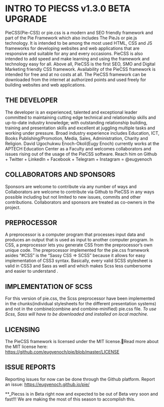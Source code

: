 # INTRO TO PIECSS v1.3.0 BETA UPGRADE
PieCSS(Pie-CSS) or pie.css is a modern and SEO friendly framework and part of the Pie Framework which also includes The PieJs or pie.js technology. It is intended to be among the most used HTML, CSS and JS frameworks for developing websites and web applications that are responsive and suitable for any and every occasions.
PieCSS is also intended to add speed and make learning and using the framework and technology easy for all.
Above all, PieCSS is the first SEO, SMO and Digital Marketing friendly CSS framework.
Availability of the PieCSS framework is intended for free and at no costs at all. 
The PieCSS framework can be downloaded from the internet at authorized points and used freely for building websites and web applications.

## THE DEVELOPER
The developer is an experienced, talented and exceptional leader committed to maintaining cutting edge technical and relationship skills and up-to-date industry knowledge; with outstanding relationship building, training and presentation skills and excellent at juggling multiple tasks and working under pressure. Broad industry experience includes Education, ICT, Books Publishing/Promotion, Media, Sales, Administration, Charity and Religion. 
David Ugochukwu Enoch-Okoli(Eugy Enoch) currently works at the APTECH Education Center as a Faculty and welcomes collaborators and issues rising out of the usage of the PieCSS software.
Reach him on Github + Twitter + LinkedIn + Facebook + Telegram + Instagram = @eugyenoch

## COLLABORATORS AND SPONSORS
Sponsors are welcome to contribute via any number of ways and Collaborators are welcome to contribute via Github to PieCSS in any ways possible including but not limited to new issues, commits and other contributions. Collaborators and sponsors are treated as co-owners in the project.

## PREPROCESSOR
A preprocessor is a computer program that processes input data and produces an output that is used as input to another computer program. In CSS, a preprocessor lets you generate CSS from the preprocessor’s own unique code.
The preprocessor implemented for the pie.css framework asides “#CSS” is the “Sassy CSS => SCSS” because it allows for easy implementation of CSS3 syntax. Basically, every valid SCSS stylesheet is valid in CSS3 and Sass as well and which makes Scss less cumbersome and easier to understand .

## IMPLEMENTATION OF SCSS
For this version of pie.css, the Scss preprocessor have been implemented in the chunks(individual stylesheets for the different presentation systems) and not in the combine(combine and combine-minified) pie.css file. 
*To use Scss, Sass will have to be downloaded and installed on local machine.*

## LICENSING
The PieCSS framework is licensed under the MIT license.Read more about the MIT license here: https://github.com/eugyenoch/pie/blob/master/LICENSE

## ISSUE REPORTS
Reporting issues for now can be done through the Github platform.
Report an issue: https://eugyenoch.github.io/pie/


**_Piecss is in Beta right now and expected to be out of Beta very soon and fast!!! We are making the most of this season to accomplish this.
